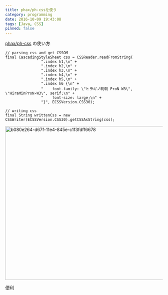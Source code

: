 ```yaml
---
title: phax/ph-cssを使う
category: programming
date: 2016-10-09 19:43:08
tags: [Java, CSS]
pinned: false
---
```


[phax/ph-css](https://github.com/phax/ph-css) の使い方

```
// parsing css and get CSSOM
final CascadingStyleSheet css = CSSReader.readFromString(
                ".index h1,\n" +
                ".index h2,\n" +
                ".index h3,\n" +
                ".index h4,\n" +
                ".index h5,\n" +
                ".index h6 {\n" +
                "    font-family: \"ヒラギノ明朝 ProN W3\", \"HiraMinProN-W3\", serif;\n" +
                "    font-size: large;\n" +
                "}", ECSSVersion.CSS30);

// writing css
final String writtenCss = new CSSWriter(ECSSVersion.CSS30).getCSSAsString(css);
```

<img src="http://53ningen.com/wp-content/uploads/2016/10/b080e264-d67f-11e4-845e-c1f3fdff6678.png" alt="b080e264-d67f-11e4-845e-c1f3fdff6678" width="828" height="490" class="aligncenter size-full wp-image-670" />

便利
